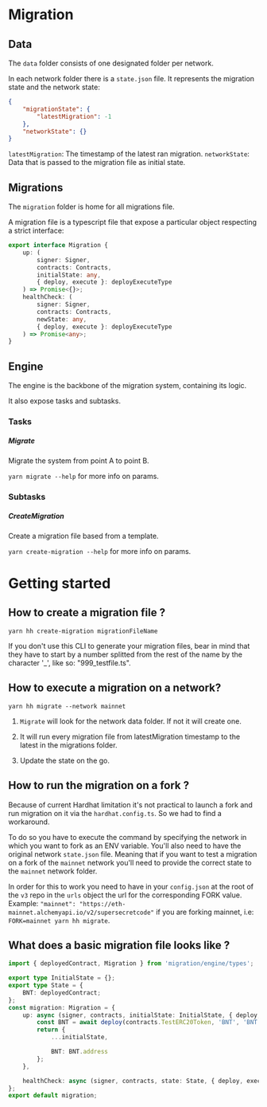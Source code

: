 # Migration

## Data

The `data` folder consists of one designated folder per network.

In each network folder there is a `state.json` file. It represents the migration state and the network state:

```json
{
    "migrationState": {
        "latestMigration": -1
    },
    "networkState": {}
}
```

`latestMigration`: The timestamp of the latest ran migration.
`networkState`: Data that is passed to the migration file as initial state.

## Migrations

The `migration` folder is home for all migrations file.

A migration file is a typescript file that expose a particular object respecting a strict interface:

```ts
export interface Migration {
    up: (
        signer: Signer,
        contracts: Contracts,
        initialState: any,
        { deploy, execute }: deployExecuteType
    ) => Promise<{}>;
    healthCheck: (
        signer: Signer,
        contracts: Contracts,
        newState: any,
        { deploy, execute }: deployExecuteType
    ) => Promise<any>;
}
```

## Engine

The engine is the backbone of the migration system, containing its logic.

It also expose tasks and subtasks.

### Tasks

##### Migrate

Migrate the system from point A to point B.

`yarn migrate --help` for more info on params.

### Subtasks

##### CreateMigration

Create a migration file based from a template.

`yarn create-migration --help` for more info on params.

# Getting started

## How to create a migration file ?

```
yarn hh create-migration migrationFileName
```

If you don't use this CLI to generate your migration files, bear in mind that they have to start by a number splitted from the rest of the name by the character '\_', like so: "999_testfile.ts".

## How to execute a migration on a network?

```
yarn hh migrate --network mainnet
```

1. `Migrate` will look for the network data folder. If not it will create one.

2. It will run every migration file from latestMigration timestamp to the latest in the migrations folder.

3. Update the state on the go.

## How to run the migration on a fork ?

Because of current Hardhat limitation it's not practical to launch a fork and run migration on it via the `hardhat.config.ts`. So we had to find a workaround.

To do so you have to execute the command by specifying the network in which you want to fork as an ENV variable. You'll also need to have the original network `state.json` file. Meaning that if you want to test a migration on a fork of the `mainnet` network you'll need to provide the correct state to the `mainnet` network folder.

In order for this to work you need to have in your `config.json` at the root of the `v3` repo in the `urls` object the url for the corresponding FORK value. Example: `"mainnet": "https://eth-mainnet.alchemyapi.io/v2/supersecretcode"` if you are forking mainnet, i.e: `FORK=mainnet yarn hh migrate`.

## What does a basic migration file looks like ?

```ts
import { deployedContract, Migration } from 'migration/engine/types';

export type InitialState = {};
export type State = {
    BNT: deployedContract;
};
const migration: Migration = {
    up: async (signer, contracts, initialState: InitialState, { deploy, execute }): Promise<State> => {
        const BNT = await deploy(contracts.TestERC20Token, 'BNT', 'BNT', 1000000);
        return {
            ...initialState,

            BNT: BNT.address
        };
    },

    healthCheck: async (signer, contracts, state: State, { deploy, execute }) => {}
};
export default migration;
```
